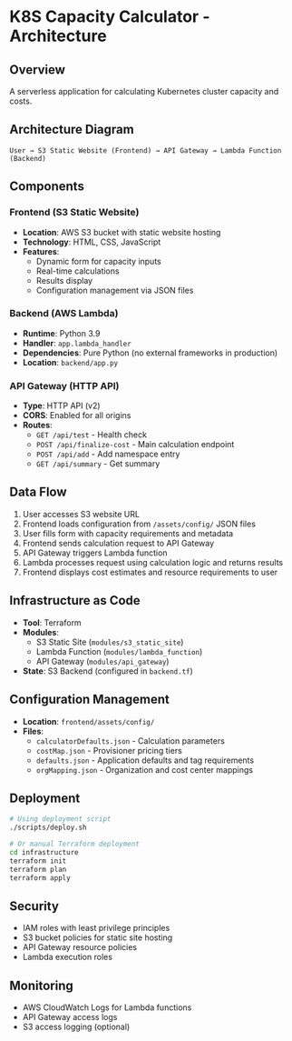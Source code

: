 # K8S Capacity Calculator - Architecture

## Overview
A serverless application for calculating Kubernetes cluster capacity and costs.

## Architecture Diagram
```
User → S3 Static Website (Frontend) → API Gateway → Lambda Function (Backend)
```

## Components

### Frontend (S3 Static Website)
- **Location**: AWS S3 bucket with static website hosting
- **Technology**: HTML, CSS, JavaScript
- **Features**: 
  - Dynamic form for capacity inputs
  - Real-time calculations
  - Results display
  - Configuration management via JSON files

### Backend (AWS Lambda)
- **Runtime**: Python 3.9
- **Handler**: `app.lambda_handler`
- **Dependencies**: Pure Python (no external frameworks in production)
- **Location**: `backend/app.py`

### API Gateway (HTTP API)
- **Type**: HTTP API (v2)
- **CORS**: Enabled for all origins
- **Routes**:
  - `GET /api/test` - Health check
  - `POST /api/finalize-cost` - Main calculation endpoint
  - `POST /api/add` - Add namespace entry
  - `GET /api/summary` - Get summary

## Data Flow
1. User accesses S3 website URL
2. Frontend loads configuration from `/assets/config/` JSON files
3. User fills form with capacity requirements and metadata
4. Frontend sends calculation request to API Gateway
5. API Gateway triggers Lambda function
6. Lambda processes request using calculation logic and returns results
7. Frontend displays cost estimates and resource requirements to user

## Infrastructure as Code
- **Tool**: Terraform
- **Modules**: 
  - S3 Static Site (`modules/s3_static_site`)
  - Lambda Function (`modules/lambda_function`) 
  - API Gateway (`modules/api_gateway`)
- **State**: S3 Backend (configured in `backend.tf`)

## Configuration Management
- **Location**: `frontend/assets/config/`
- **Files**:
  - `calculatorDefaults.json` - Calculation parameters
  - `costMap.json` - Provisioner pricing tiers
  - `defaults.json` - Application defaults and tag requirements
  - `orgMapping.json` - Organization and cost center mappings

## Deployment
```bash
# Using deployment script
./scripts/deploy.sh

# Or manual Terraform deployment
cd infrastructure
terraform init
terraform plan
terraform apply
```

## Security
- IAM roles with least privilege principles
- S3 bucket policies for static site hosting
- API Gateway resource policies
- Lambda execution roles

## Monitoring
- AWS CloudWatch Logs for Lambda functions
- API Gateway access logs
- S3 access logging (optional)